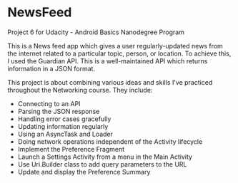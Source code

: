 # NewsFeed
Project 6 for Udacity - Android Basics Nanodegree Program

This is a News feed app which gives a user regularly-updated news from the internet related to a particular topic, person, or location.
To achieve this, I used the Guardian API. This is a well-maintained API which returns information in a JSON format.

This project is about combining various ideas and skills I've practiced throughout the Networking course. They include:

- Connecting to an API
- Parsing the JSON response
- Handling error cases gracefully
- Updating information regularly
- Using an AsyncTask and Loader
- Doing network operations independent of the Activity lifecycle
- Implement the Preference Fragment
- Launch a Settings Activity from a menu in the Main Activity
- Use Uri.Builder class to add query parameters to the URL
- Update and display the Preference Summary
